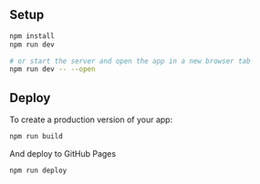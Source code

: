 
## Setup


```bash
npm install
npm run dev

# or start the server and open the app in a new browser tab
npm run dev -- --open
```

## Deploy

To create a production version of your app:

```bash
npm run build
```

And deploy to GitHub Pages

```bash
npm run deploy
```

